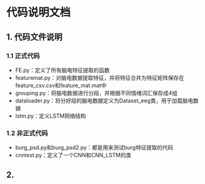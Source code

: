 # 代码说明文档

## 1. 代码文件说明

### 1.1 正式代码

- FE.py：定义了所有脑电特征提取的函数
- featuremat.py：对脑电数据提取特征，并将特征合并为特征矩阵保存在feature_csv.csv和feature_mat.mat中
- grouping.py：将脑电数据进行分段，并根据不同情绪词汇保存成4组
- dataloader.py：将分好段的脑电数据定义为Dataset_eeg类，用于加载脑电数据
- lstm.py：定义LSTM网络结构

### 1.2 非正式代码

- burg_psd.py和burg_psd2.py：都是用来测试burg特征提取的代码
- cnntest.py：定义了一个CNN和CNN_LSTM的类

## 2. 